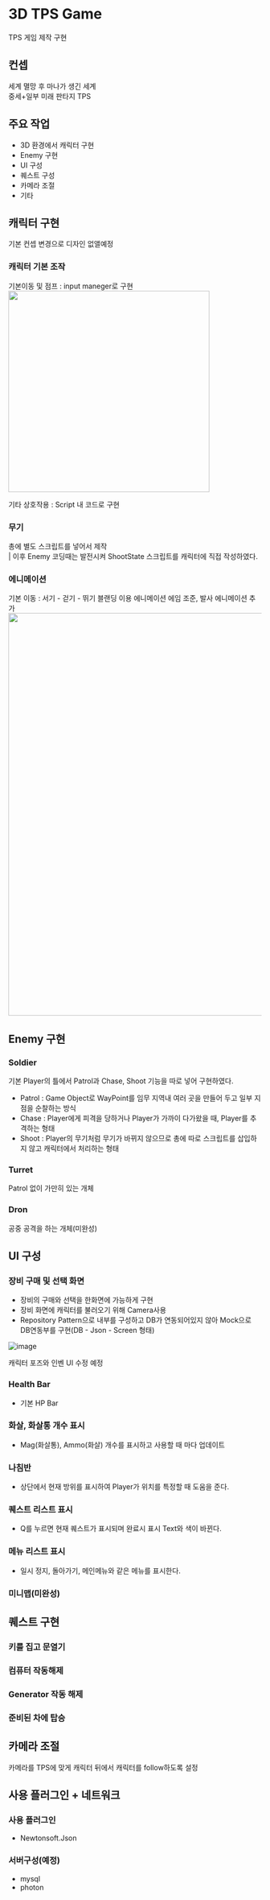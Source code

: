 # 3D TPS Game
TPS 게임 제작 구현  

## 컨셉
세계 멸망 후 마나가 생긴 세계  
중세+일부 미래 판타지 TPS

## 주요 작업
- 3D 환경에서 캐릭터 구현
- Enemy 구현
- UI 구성
- 퀘스트 구성
- 카메라 조절
- 기타

## 캐릭터 구현
기본 컨셉 변경으로 디자인 없앨예정
### 캐릭터 기본 조작

기본이동 및 점프 : input maneger로 구현  
<img src="https://github.com/YDbata/TPS_Game_Dev/assets/51112432/52f8b499-2a0c-4234-8aa9-7ad49ba59622" width=400>

기타 상호작용 : Script 내 코드로 구현

### 무기
총에 별도 스크립트를 넣어서 제작  
| 이후 Enemy 코딩때는 발전시켜 ShootState 스크립트를 캐릭터에 직접 작성하였다.

### 에니메이션
기본 이동 : 서기 - 걷기 - 뛰기 블랜딩 이용 에니메이션
에임 조준, 발사 에니메이션 추가
<img src="https://github.com/YDbata/TPS_Game_Dev/assets/51112432/35748c03-d2a8-4bba-bf5b-7fc9bb8a6674" width=800>

## Enemy 구현
### Soldier
기본 Player의 틀에서 Patrol과 Chase, Shoot 기능을 따로 넣어 구현하였다.
- Patrol : Game Object로 WayPoint를 임무 지역내 여러 곳을 만들어 두고 일부 지점을 순찰하는 방식
- Chase : Player에게 피격을 당하거나 Player가 가까이 다가왔을 때, Player를 추격하는 형태
- Shoot : Player의 무기처럼 무기가 바뀌지 않으므로 총에 따로 스크립트를 삽입하지 않고 캐릭터에서 처리하는 형태

### Turret
Patrol 없이 가만히 있는 개체

### Dron
공중 공격을 하는 개체(미완성)

## UI 구성

### 장비 구매 및 선택 화면
- 장비의 구매와 선택을 한화면에 가능하게 구현
- 장비 화면에 캐릭터를 불러오기 위해 Camera사용
- Repository Pattern으로 내부를 구성하고 DB가 연동되어있지 않아 Mock으로 DB연동부를 구현(DB - Json - Screen 형태)

![image](https://github.com/YDbata/TPS_Game_Dev/assets/51112432/d83db01c-e44d-48cf-b29d-46564d807167)

캐릭터 포즈와 인벤 UI 수정 예정

### Health Bar
- 기본 HP Bar

### 화살, 화살통 개수 표시
- Mag(화살통), Ammo(화살) 개수를 표시하고 사용할 때 마다 업데이트

### 나침반
- 상단에서 현재 방위를 표시하여 Player가 위치를 특정할 때 도움을 준다.

### 퀘스트 리스트 표시
- Q를 누르면 현재 퀘스트가 표시되며 완료시 표시 Text와 색이 바뀐다.

### 메뉴 리스트 표시
- 일시 정지, 돌아가기, 메인메뉴와 같은 메뉴를 표시한다.

### 미니맵(미완성)

## 퀘스트 구현
### 키를 집고 문열기

### 컴퓨터 작동해제

### Generator 작동 해제

### 준비된 차에 탑승

## 카메라 조절
카메라를 TPS에 맞게 캐릭터 뒤에서 캐릭터를 follow하도록 설정

## 사용 플러그인 + 네트워크
### 사용 플러그인
- Newtonsoft.Json

### 서버구성(예정)
- mysql
- photon
